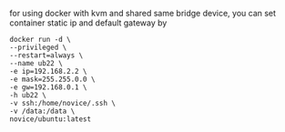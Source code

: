 
for using docker with kvm and shared same bridge device, 
you can set container static ip and default gateway by

```
docker run -d \
--privileged \
--restart=always \
--name ub22 \
-e ip=192.168.2.2 \
-e mask=255.255.0.0 \
-e gw=192.168.0.1 \
-h ub22 \
-v ssh:/home/novice/.ssh \
-v /data:/data \
novice/ubuntu:latest
```